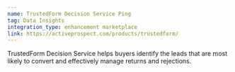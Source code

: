 ```yaml
---
name: TrustedForm Decision Service Ping
tag: Data Insights
integration_type: enhancement marketplace
link: https://activeprospect.com/products/trustedform/
---
```

TrustedForm Decision Service helps buyers identify the leads that are most likely to convert and effectively manage returns and rejections.
